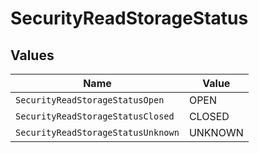 # SecurityReadStorageStatus


## Values

| Name                               | Value                              |
| ---------------------------------- | ---------------------------------- |
| `SecurityReadStorageStatusOpen`    | OPEN                               |
| `SecurityReadStorageStatusClosed`  | CLOSED                             |
| `SecurityReadStorageStatusUnknown` | UNKNOWN                            |